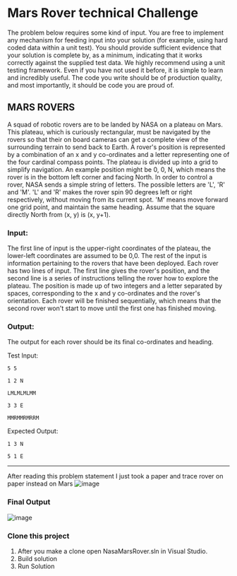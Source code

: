 # Mars Rover technical Challenge
The problem below requires some kind of input. You are free to implement any mechanism for feeding input into your solution (for
example, using
hard coded data within a unit test). You should provide sufficient evidence that your solution is complete by, as a minimum,
indicating that it works
correctly against the supplied test data.
We highly recommend using a unit testing framework. Even if you have not used it before, it is simple to learn and incredibly useful.
The code you write should be of production quality, and most importantly, it should be code you are proud of.
## MARS ROVERS
A squad of robotic rovers are to be landed by NASA on a plateau on Mars.
This plateau, which is curiously rectangular, must be navigated by the rovers so that their on board cameras can get a complete
view of the
surrounding terrain to send back to Earth.
A rover's position is represented by a combination of an x and y co-ordinates and a letter representing one of the four cardinal
compass points.
The plateau is divided up into a grid to simplify navigation. An example position might be 0, 0, N, which means the rover is in the
bottom left
corner and facing North.
In order to control a rover, NASA sends a simple string of letters. The possible letters are 'L', 'R' and 'M'. 'L' and 'R' makes the rover
spin 90
degrees left or right respectively, without moving from its current spot.
'M' means move forward one grid point, and maintain the same heading.
Assume that the square directly North from (x, y) is (x, y+1).
### Input:
The first line of input is the upper-right coordinates of the plateau, the lower-left coordinates are assumed to be 0,0.
The rest of the input is information pertaining to the rovers that have been deployed. Each rover has two lines of input. The first line
gives the
rover's position, and the second line is a series of instructions telling the rover how to explore the plateau.
The position is made up of two integers and a letter separated by spaces, corresponding to the x and y co-ordinates and the rover's
orientation.
Each rover will be finished sequentially, which means that the second rover won't start to move until the first one has finished
moving.
### Output:
The output for each rover should be its final co-ordinates and heading.

Test Input:
```
5 5

1 2 N

LMLMLMLMM

3 3 E

MMRMMRMRRM
```
Expected Output:
```
1 3 N

5 1 E
```
******************

After reading this problem statement I just took a paper and trace rover on paper instead on Mars
![image](https://user-images.githubusercontent.com/61360028/119082474-1af09580-b9f6-11eb-8262-e3af2c7db319.png)

### Final Output
![image](https://user-images.githubusercontent.com/61360028/119101464-ed651580-ba10-11eb-995d-39109d1ae838.png)

### Clone this project
1. After you make a clone open NasaMarsRover.sln in Visual Studio.
2. Build solution
3. Run Solution

